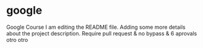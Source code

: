 # google
Google Course
I am editing the README file. Adding some more details about the project description.
Require pull request & no bypass \& 6 aprovals
otro
otro
